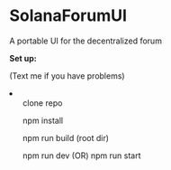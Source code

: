 # SolanaForumUI
A portable UI for the decentralized forum

<p><b>Set up:</b></p>
<p>(Text me if you have problems)</p>

<li>
    <ul>clone repo</ul>
    <ul>npm install</ul>
    <ul>npm run build (root dir)</ul>
    <ul>npm run dev (OR) npm run start</ul>
</li>
